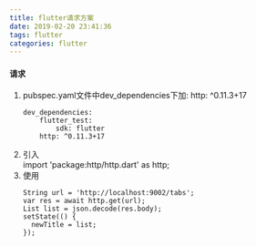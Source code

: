 ```yaml
---
title: flutter请求方案
date: 2019-02-20 23:41:36
tags: flutter
categories: flutter
---
```


#### 请求
1. pubspec.yaml文件中dev_dependencies下加: http: ^0.11.3+17
    ```
    dev_dependencies:
        flutter_test:
            sdk: flutter
        http: ^0.11.3+17
    ```
2. 引入     
    import 'package:http/http.dart' as http;
3. 使用
    ```
    String url = 'http://localhost:9002/tabs';
    var res = await http.get(url);
    List list = json.decode(res.body);
    setState(() {
      newTitle = list;
    });
    ```